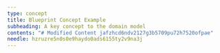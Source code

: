 ```yaml
---
type: concept
title: Blueprint Concept Example
subheading: A key concept to the domain model
contents: "# Modified Content jafzhcd6ndv2127g3b5709pu72h7520ofpae"
needle: hzruzre5n0s0e9haydo0ads6155ty2v9na3j
---
```


